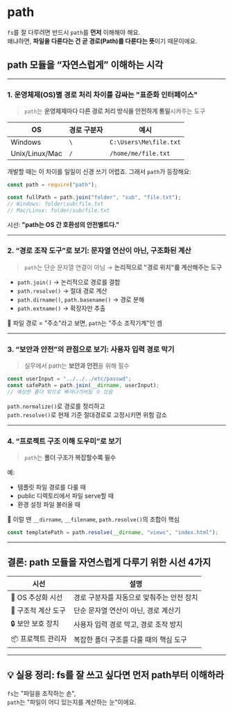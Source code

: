# path

`fs`를 잘 다루려면 반드시 `path`를 **먼저** 이해해야 해요.  
왜냐하면, **파일을 다룬다는 건 곧 경로(Path)를 다룬다는 뜻**이기 때문이에요.

## path 모듈을 “자연스럽게” 이해하는 시각

---

### 1. **운영체제(OS)별 경로 처리 차이를 감싸는 "표준화 인터페이스"**

> `path`는 **운영체제마다 다른 경로 처리 방식을 안전하게 통일**시켜주는 도구

| OS             | 경로 구분자 | 예시                   |
| -------------- | ----------- | ---------------------- |
| Windows        | `\`         | `C:\Users\Me\file.txt` |
| Unix/Linux/Mac | `/`         | `/home/me/file.txt`    |

개발할 때는 이 차이를 일일이 신경 쓰기 어렵죠. 그래서 `path`가 등장해요:

```js
const path = require("path");

const fullPath = path.join("folder", "sub", "file.txt");
// Windows: folder\sub\file.txt
// Mac/Linux: folder/sub/file.txt
```

시선: **"path는 OS 간 호환성의 안전벨트다."**

---

### 2. **“경로 조작 도구”로 보기: 문자열 연산이 아닌, 구조화된 계산**

> `path`는 단순 문자열 연결이 아님 → **논리적으로 "경로 위치"를 계산해주는 도구**

- `path.join()` → 논리적으로 경로를 결합
- `path.resolve()` → 절대 경로 계산
- `path.dirname()`, `path.basename()` → 경로 분해
- `path.extname()` → 확장자만 추출

📌 파일 경로 = "주소"라고 보면, `path`는 "주소 조작기계"인 셈

---

### 3. **“보안과 안전”의 관점으로 보기: 사용자 입력 경로 막기**

> 실무에서 path는 **보안과 안전**을 위해 필수

```js
const userInput = "../../../etc/passwd";
const safePath = path.join(__dirname, userInput);
// 예상한 폴더 밖으로 빠져나가버릴 수 있음
```

`path.normalize()`로 경로를 정리하고  
`path.resolve()`로 현재 기준 절대경로로 고정시키면 위험 감소

---

### 4. **“프로젝트 구조 이해 도우미”로 보기**

> `path`는 **폴더 구조가 복잡할수록 필수**

예:

- 템플릿 파일 경로를 다룰 때
- public 디렉토리에서 파일 serve할 때
- 환경 설정 파일 불러올 때

📌 이럴 땐 `__dirname`, `__filename`, `path.resolve()`의 조합이 핵심

```js
const templatePath = path.resolve(__dirname, "views", "index.html");
```

---

## 결론: path 모듈을 자연스럽게 다루기 위한 시선 4가지

| 시선                | 설명                                      |
| ------------------- | ----------------------------------------- |
| 🧱 OS 추상화 시선   | 경로 구분자를 자동으로 맞춰주는 안전 장치 |
| 🧠 구조적 계산 도구 | 단순 문자열 연산이 아닌, 경로 계산기      |
| 🔒 보안 보호 장치   | 사용자 입력 경로 막고, 경로 조작 방지     |
| 📦 프로젝트 관리자  | 복잡한 폴더 구조를 다룰 때의 핵심 도구    |

---

## 💡 실용 정리: fs를 잘 쓰고 싶다면 먼저 path부터 이해하라

`fs`는 "파일을 조작하는 손",  
`path`는 "파일이 어디 있는지를 계산하는 눈"이에요.
